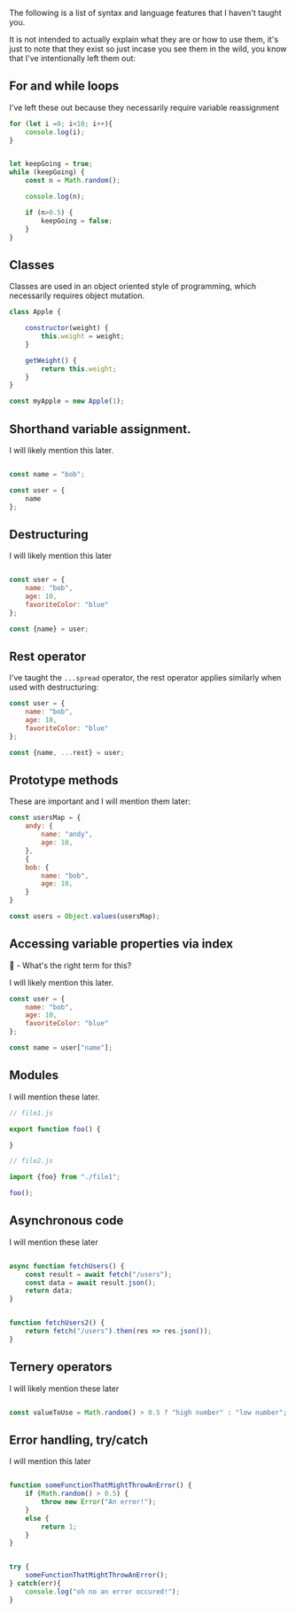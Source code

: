 The following is a list of syntax and language features that I haven't taught you. 

It is not intended to actually explain what they are or how to use them, it's just to note that they exist so just incase you see them in the wild, you know that I've intentionally left them out: 


## For and while loops

I've left these out because they necessarily require variable reassignment

```javascript
for (let i =0; i<10; i++){
    console.log(i); 
}


let keepGoing = true; 
while (keepGoing) {
    const n = Math.random(); 

    console.log(n); 

    if (n>0.5) {
        keepGoing = false; 
    }
}
```


## Classes 

Classes are used in an object oriented style of programming, which necessarily requires object mutation. 

```javascript
class Apple {

    constructor(weight) {
        this.weight = weight; 
    }

    getWeight() {
        return this.weight; 
    }
}

const myApple = new Apple(1); 

```


## Shorthand variable assignment. 

I will likely mention this later. 

```javascript

const name = "bob"; 

const user = {
    name
}; 

```

## Destructuring 

I will likely mention this later

```javascript

const user = {
    name: "bob", 
    age: 10, 
    favoriteColor: "blue"
}; 

const {name} = user; 


```

## Rest operator 

I've taught the `...spread` operator, the rest operator applies similarly when used with destructuring: 


```javascript
const user = {
    name: "bob", 
    age: 10, 
    favoriteColor: "blue"
}; 

const {name, ...rest} = user; 
```



## Prototype methods

These are important and I will mention them later: 

```javascript
const usersMap = {
    andy: {
        name: "andy", 
        age: 10, 
    },
    {
    bob: {
        name: "bob", 
        age: 10, 
    }
}

const users = Object.values(usersMap);

```


## Accessing variable properties via index

🤔 - What's the right term for this? 

I will likely mention this later.


```javascript
const user = {
    name: "bob", 
    age: 10, 
    favoriteColor: "blue"
}; 

const name = user["name"]; 
```

## Modules 

I will mention these later. 

```javascript
// file1.js 

export function foo() {

}

// file2.js

import {foo} from "./file1"; 

foo(); 
```

## Asynchronous code 

I will mention these later


```javascript

async function fetchUsers() {
    const result = await fetch("/users"); 
    const data = await result.json(); 
    return data; 
}


function fetchUsers2() {
    return fetch("/users").then(res => res.json()); 
}

```


## Ternery operators 

I will likely mention these later

```javascript

const valueToUse = Math.random() > 0.5 ? "high number" : "low number"; 

```


## Error handling, try/catch

I will mention this later

```javascript

function someFunctionThatMightThrowAnError() {
    if (Math.random() > 0.5) {
        throw new Error("An error!"); 
    }
    else {
        return 1; 
    }
}


try {
    someFunctionThatMightThrowAnError(); 
} catch(err){
    console.log("oh no an error occured!"); 
}

```